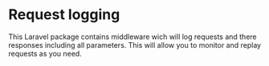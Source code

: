# Request logging
This Laravel package contains middleware wich will log requests and there responses including all parameters. This will allow you to monitor and replay requests as you need.
